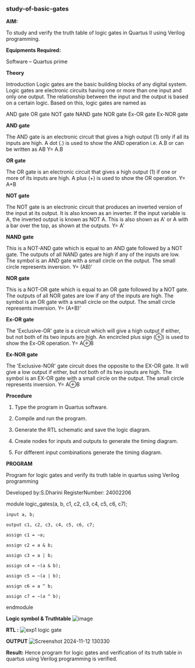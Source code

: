 ### study-of-basic-gates

**AIM:** 

To study and verify the truth table of logic gates in Quartus II using Verilog programming.

**Equipments Required:**

Software – Quartus prime 

**Theory**

Introduction Logic gates are the basic building blocks of any digital system. Logic gates are electronic circuits having one or more than one input and only one output. The relationship between the input and the output is based on a certain logic. Based on this, logic gates are named as

AND gate OR gate NOT gate NAND gate NOR gate Ex-OR gate Ex-NOR gate

**AND gate**

The AND gate is an electronic circuit that gives a high output (1) only if all its inputs are high. A dot (.) is used to show the AND operation i.e. A.B or can be written as AB
Y= A.B

**OR gate** 

The OR gate is an electronic circuit that gives a high output (1) if one or more of its inputs are high. A plus (+) is used to show the OR operation.
Y= A+B

**NOT gate**

The NOT gate is an electronic circuit that produces an inverted version of the input at its output. It is also known as an inverter. If the input variable is A, the inverted output is known as NOT A. This is also shown as A' or A with a bar over the top, as shown at the outputs.
Y= A'

**NAND gate**

This is a NOT-AND gate which is equal to an AND gate followed by a NOT gate. The outputs of all NAND gates are high if any of the inputs are low. The symbol is an AND gate with a small circle on the output. The small circle represents inversion.
Y= (AB)’

**NOR gate**

This is a NOT-OR gate which is equal to an OR gate followed by a NOT gate. The outputs of all NOR gates are low if any of the inputs are high. The symbol is an OR gate with a small circle on the output. The small circle represents inversion.
Y= (A+B)’

**Ex-OR gate**

The 'Exclusive-OR' gate is a circuit which will give a high output if either, but not both of its two inputs are high. An encircled plus sign (⊕) is used to show the Ex-OR operation.
Y= A⊕B

**Ex-NOR gate**

The 'Exclusive-NOR' gate circuit does the opposite to the EX-OR gate. It will give a low output if either, but not both of its two inputs are high. The symbol is an EX-OR gate with a small circle on the output. The small circle represents inversion.
Y= A⊕B

**Procedure** 

1.	Type the program in Quartus software.

2.	Compile and run the program.

3.	Generate the RTL schematic and save the logic diagram.

4.	Create nodes for inputs and outputs to generate the timing diagram.

5.	For different input combinations generate the timing diagram.


**PROGRAM**

Program for logic gates and verify its truth table in quartus using Verilog programming

 Developed by:S.Dharini
 RegisterNumber: 24002206
 
 module logic_gates(a, b, c1, c2, c3, c4, c5, c6, c7);
    
    input a, b;
    
    output c1, c2, c3, c4, c5, c6, c7;
    
    assign c1 = ~a;
    
    assign c2 = a & b;
    
    assign c3 = a | b;
    
    assign c4 = ~(a & b);
    
    assign c5 = ~(a | b);
    
    assign c6 = a ^ b;
    
    assign c7 = ~(a ^ b);

endmodule

 
**Logic symbol & Truthtable**
![image](https://github.com/user-attachments/assets/ac4c9ce0-fdb9-4181-9d93-befac6a5dac7)


**RTL :** 
![exp1 logic gate](https://github.com/user-attachments/assets/362f7eea-15ba-4389-ac7a-47178da16515)


**OUTPUT**
![Screenshot 2024-11-12 130330](https://github.com/user-attachments/assets/ed88d882-94ab-4ec0-b7c6-17f417870153)


**Result:**
Hence program for logic gates and verification of  its truth table in quartus using Verilog programming is verified.



